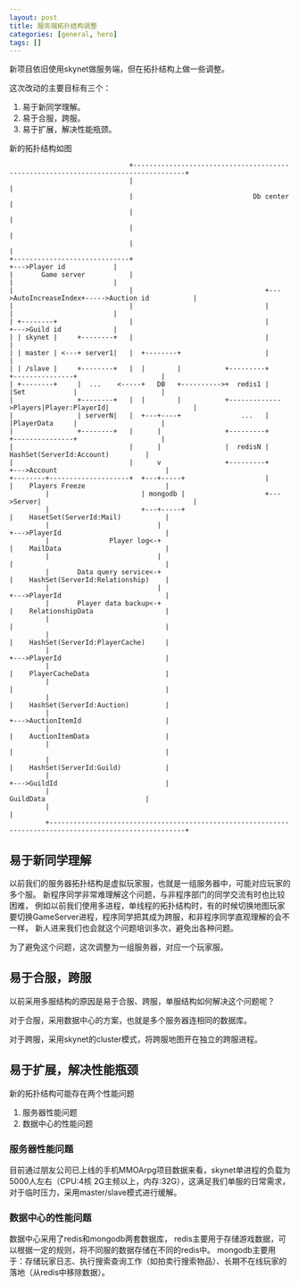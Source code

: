 ```yaml
---
layout: post
title: 服务端拓扑结构调整
categories: [general, hero]
tags: []
---
```


新项目依旧使用skynet做服务端，但在拓扑结构上做一些调整。

这次改动的主要目标有三个：

1. 易于新同学理解。
1. 易于合服，跨服。
1. 易于扩展，解决性能瓶颈。

新的拓扑结构如图

	                              +-----------------------------------------------------------------------------------+
	                              |                                                                                   |
	                              |                              Db center                                            |
	                              |                                                                                   |
	                              |                                                                                   |
	                              |                                                                                   |
	+-----------------------------+                                                         +--->Player id            |
	|       Game server           |                                                         |                         |
	|                             |                                 +--->AutoIncreaseIndex+----->Auction id           |
	|                             |                                 |                       |                         |
	| +--------+                  |                                 |                       +--->Guild id             |
	| | skynet |     +--------+   |                                 |                                                 |
	| | master | <---+ server1|   |  +--------+                     |                                                 |
	| | /slave |     +--------+   |  |        |           +---------+           +---------------+                     |
	| +--------+     |  ...    <-----+   DB   +---------->+  redis1 |           |Set            |                     |
	|                +--------+   |  |        |           +------------->Players|Player:PlayerId|                     |
	|                | serverN|   |  +---+----+               ...   |           |PlayerData     |                     |
	|                +--------+   |      |                +---------+           +---------------+                     |
	|                             |      |                |  redisN |               HashSet(ServerId:Account)         |
	|                             |      v                +---------+          +--->Account                           |
	+--------+--------------------+  +---+-----+                    |          |    Players Freeze                    |
		 	 |                       | mongodb |                    +--->Server|                                      |
			 |                       +---+-----+                               |    HasetSet(ServerId:Mail)           |
			 |                           |                                     +--->PlayerId                          |
			 |               Player log<-+                                     |    MailData                          |
			 |                           |                                     |                                      |
			 |       Data query service<-+                                     |    HashSet(ServerId:Relationship)    |
			 |                           |                                     +--->PlayerId                          |
			 |       Player data backup<-+                                     |    RelationshipData                  |
			 |                                                                 |                                      |
			 |                                                                 |    HashSet(ServerId:PlayerCache)     |
			 |                                                                 +--->PlayerId                          |
			 |                                                                 |    PlayerCacheData                   |
			 |                                                                 |                                      |
			 |                                                                 |    HashSet(ServerId:Auction)         |
			 |                                                                 +--->AuctionItemId                     |
			 |                                                                 |    AuctionItemData                   |
			 |                                                                 |                                      |
			 |                                                                 |    HashSet(ServerId:Guild)           |
			 |                                                                 +--->GuildId                           |
			 |                                                                      GuildData                         |
	         |                                                                                                        |
	         +--------------------------------------------------------------------------------------------------------+

## 易于新同学理解
以前我们的服务器拓扑结构是虚拟玩家服，也就是一组服务器中，可能对应玩家的多个服。
新程序同学非常难理解这个问题，与非程序部门的同学交流有时也比较困难，
例如以前我们使用多进程，单线程的拓扑结构时，有的时候切换地图玩家要切换GameServer进程，程序同学把其成为跨服，和非程序同学直观理解的会不一样，
新人进来我们也会就这个问题培训多次，避免出各种问题。

为了避免这个问题，这次调整为一组服务器，对应一个玩家服。

## 易于合服，跨服
以前采用多服结构的原因是易于合服、跨服，单服结构如何解决这个问题呢？

对于合服，采用数据中心的方案，也就是多个服务器连相同的数据库。

对于跨服，采用skynet的cluster模式，将跨服地图开在独立的跨服进程。

## 易于扩展，解决性能瓶颈
新的拓扑结构可能存在两个性能问题

1. 服务器性能问题
1. 数据中心的性能问题

### 服务器性能问题
目前通过朋友公司已上线的手机MMOArpg项目数据来看，skynet单进程的负载为5000人左右（CPU:4核 2G主频以上，内存:32G），这满足我们单服的日常需求，对于临时压力，采用master/slave模式进行缓解。

### 数据中心的性能问题

数据中心采用了redis和mongodb两套数据库，
redis主要用于存储游戏数据，可以根据一定的规则，将不同服的数据存储在不同的redis中。
mongodb主要用于：存储玩家日志、执行搜索查询工作（如拍卖行搜索物品）、长期不在线玩家的落地（从redis中移除数据）。


